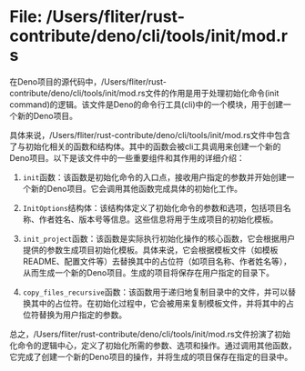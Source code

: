 # File: /Users/fliter/rust-contribute/deno/cli/tools/init/mod.rs

在Deno项目的源代码中，/Users/fliter/rust-contribute/deno/cli/tools/init/mod.rs文件的作用是用于处理初始化命令(init command)的逻辑。该文件是Deno的命令行工具(cli)中的一个模块，用于创建一个新的Deno项目。

具体来说，/Users/fliter/rust-contribute/deno/cli/tools/init/mod.rs文件中包含了与初始化相关的函数和结构体。其中的函数会被cli工具调用来创建一个新的Deno项目。以下是该文件中的一些重要组件和其作用的详细介绍：

1. `init`函数：该函数是初始化命令的入口点，接收用户指定的参数并开始创建一个新的Deno项目。它会调用其他函数完成具体的初始化工作。

2. `InitOptions`结构体：该结构体定义了初始化命令的参数和选项，包括项目名称、作者姓名、版本号等信息。这些信息将用于生成项目的初始化模板。

3. `init_project`函数：该函数是实际执行初始化操作的核心函数，它会根据用户提供的参数生成项目初始化模板。具体来说，它会根据模板文件（如模板README、配置文件等）去替换其中的占位符（如项目名称、作者姓名等），从而生成一个新的Deno项目。生成的项目将保存在用户指定的目录下。

4. `copy_files_recursive`函数：该函数用于递归地复制目录中的文件，并可以替换其中的占位符。在初始化过程中，它会被用来复制模板文件，并将其中的占位符替换为用户指定的参数。

总之，/Users/fliter/rust-contribute/deno/cli/tools/init/mod.rs文件扮演了初始化命令的逻辑中心，定义了初始化所需的参数、选项和操作。通过调用其他函数，它完成了创建一个新的Deno项目的操作，并将生成的项目保存在指定的目录中。

